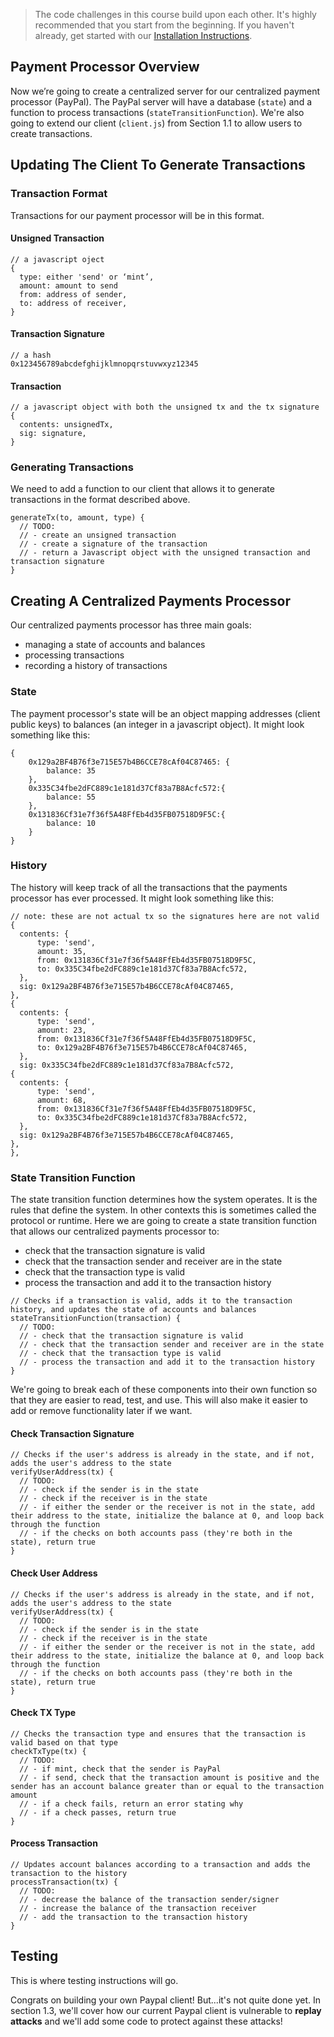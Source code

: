 > The code challenges in this course build upon each other. It's highly recommended that you start from the beginning. If you haven't already, get started with our [Installation Instructions](https://www.burrrata.ch/ces-website/docs/en/sync/dev-env-setup).  



## Payment Processor Overview

Now we’re going to create a centralized server for our centralized payment processor (PayPal). The PayPal server will have a database (`state`) and a function to process transactions (`stateTransitionFunction`). We're also going to extend our client (`client.js`) from Section 1.1 to allow users to create transactions. 



## Updating The Client To Generate Transactions

### Transaction Format 

Transactions for our payment processor will be in this format.

#### Unsigned Transaction
```
// a javascript oject
{
  type: either 'send' or ‘mint’,
  amount: amount to send
  from: address of sender,
  to: address of receiver,
}
```

#### Transaction Signature
```
// a hash
0x123456789abcdefghijklmnopqrstuvwxyz12345
```

#### Transaction
```
// a javascript object with both the unsigned tx and the tx signature
{
  contents: unsignedTx,
  sig: signature,
}
```

### Generating Transactions

We need to add a function to our client that allows it to generate transactions in the format described above.
```
generateTx(to, amount, type) {
  // TODO:
  // - create an unsigned transaction
  // - create a signature of the transaction
  // - return a Javascript object with the unsigned transaction and transaction signature
}
```



## Creating A Centralized Payments Processor

Our centralized payments processor has three main goals:
- managing a state of accounts and balances
- processing transactions
- recording a history of transactions

### State

The payment processor's state will be an object mapping addresses (client public keys) to balances (an integer in a javascript object). It might look something like this: 
```
{
    0x129a2BF4B76f3e715E57b4B6CCE78cAf04C87465: {
        balance: 35
    },
    0x335C34fbe2dFC889c1e181d37Cf83a7B8Acfc572:{
        balance: 55
    },
    0x131836Cf31e7f36f5A48FfEb4d35FB07518D9F5C:{
        balance: 10
    }
}
```

### History

The history will keep track of all the transactions that the payments processor has ever processed. It might look something like this:
```
// note: these are not actual tx so the signatures here are not valid
{
  contents: {
	  type: 'send',
	  amount: 35, 
	  from: 0x131836Cf31e7f36f5A48FfEb4d35FB07518D9F5C,
	  to: 0x335C34fbe2dFC889c1e181d37Cf83a7B8Acfc572,
  },
  sig: 0x129a2BF4B76f3e715E57b4B6CCE78cAf04C87465,
},
{
  contents: {
	  type: 'send',
	  amount: 23, 
	  from: 0x131836Cf31e7f36f5A48FfEb4d35FB07518D9F5C,
	  to: 0x129a2BF4B76f3e715E57b4B6CCE78cAf04C87465,
  },
  sig: 0x335C34fbe2dFC889c1e181d37Cf83a7B8Acfc572,
{
  contents: {
	  type: 'send',
	  amount: 68, 
	  from: 0x131836Cf31e7f36f5A48FfEb4d35FB07518D9F5C,
	  to: 0x335C34fbe2dFC889c1e181d37Cf83a7B8Acfc572,
  },
  sig: 0x129a2BF4B76f3e715E57b4B6CCE78cAf04C87465,
},
},
```

### State Transition Function

The state transition function determines how the system operates. It is the rules that define the system. In other contexts this is sometimes called the protocol or runtime. Here we are going to create a state transition function that allows our centralized payments processor to:
- check that the transaction signature is valid
- check that the transaction sender and receiver are in the state
- check that the transaction type is valid
- process the transaction and add it to the transaction history
```
// Checks if a transaction is valid, adds it to the transaction history, and updates the state of accounts and balances
stateTransitionFunction(transaction) {
  // TODO: 
  // - check that the transaction signature is valid
  // - check that the transaction sender and receiver are in the state
  // - check that the transaction type is valid
  // - process the transaction and add it to the transaction history
}
```

We're going to break each of these components into their own function so that they are easier to read, test, and use. This will also make it easier to add or remove functionality later if we want. 

#### Check Transaction Signature
```
// Checks if the user's address is already in the state, and if not, adds the user's address to the state
verifyUserAddress(tx) {
  // TODO:
  // - check if the sender is in the state
  // - check if the receiver is in the state
  // - if either the sender or the receiver is not in the state, add their address to the state, initialize the balance at 0, and loop back through the function
  // - if the checks on both accounts pass (they're both in the state), return true
}
```

#### Check User Address
```
// Checks if the user's address is already in the state, and if not, adds the user's address to the state
verifyUserAddress(tx) {
  // TODO:
  // - check if the sender is in the state
  // - check if the receiver is in the state
  // - if either the sender or the receiver is not in the state, add their address to the state, initialize the balance at 0, and loop back through the function
  // - if the checks on both accounts pass (they're both in the state), return true
}
```

#### Check TX Type
```
// Checks the transaction type and ensures that the transaction is valid based on that type
checkTxType(tx) {
  // TODO:
  // - if mint, check that the sender is PayPal
  // - if send, check that the transaction amount is positive and the sender has an account balance greater than or equal to the transaction amount 
  // - if a check fails, return an error stating why
  // - if a check passes, return true
}
```

#### Process Transaction
```
// Updates account balances according to a transaction and adds the transaction to the history
processTransaction(tx) {
  // TODO:
  // - decrease the balance of the transaction sender/signer
  // - increase the balance of the transaction receiver 
  // - add the transaction to the transaction history
}
```



## Testing

This is where testing instructions will go. 

Congrats on building your own Paypal client! But...it's not quite done yet. In section 1.3, we'll cover how our current Paypal client is vulnerable to **replay attacks** and we'll add some code to protect against these attacks!
